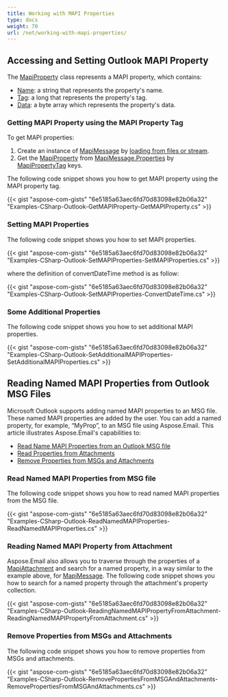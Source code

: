 ```yaml
---
title: Working with MAPI Properties
type: docs
weight: 70
url: /net/working-with-mapi-properties/
---
```



## **Accessing and Setting Outlook MAPI Property**
The [MapiProperty](https://apireference.aspose.com/email/net/aspose.email.mapi/mapiproperty) class represents a MAPI property, which contains:

- [Name](https://apireference.aspose.com/email/net/aspose.email.mapi/mapiproperty/properties/name): a string that represents the property's name.
- [Tag](https://apireference.aspose.com/email/net/aspose.email.mapi/mapiproperty/properties/tag): a long that represents the property's tag.
- [Data](https://apireference.aspose.com/email/net/aspose.email.mapi/mapiproperty/properties/data): a byte array which represents the property's data.
### **Getting MAPI Property using the MAPI Property Tag**
To get MAPI properties:

1. Create an instance of [MapiMessage](https://apireference.aspose.com/email/net/aspose.email.mapi/mapimessage) by [loading from files or stream](/email/net/managing-message-files-with-aspose-email-outlook/).
1. Get the [MapiProperty](https://apireference.aspose.com/email/net/aspose.email.mapi/mapiproperty) from [MapiMessage.Properties](https://apireference.aspose.com/email/net/aspose.email.mapi/mapiproperty/properties/index) by [MapiPropertyTag](https://apireference.aspose.com/email/net/aspose.email.mapi/mapipropertytag) keys.

The following code snippet shows you how to get MAPI property using the MAPI property tag.



{{< gist "aspose-com-gists" "6e5185a63aec6fd70d83098e82b06a32" "Examples-CSharp-Outlook-GetMAPIProperty-GetMAPIProperty.cs" >}}
### **Setting MAPI Properties**
The following code snippet shows you how to set MAPI properties.



{{< gist "aspose-com-gists" "6e5185a63aec6fd70d83098e82b06a32" "Examples-CSharp-Outlook-SetMAPIProperties-SetMAPIProperties.cs" >}}



where the definition of convertDateTime method is as follow:



{{< gist "aspose-com-gists" "6e5185a63aec6fd70d83098e82b06a32" "Examples-CSharp-Outlook-SetMAPIProperties-ConvertDateTime.cs" >}}
### **Some Additional Properties**
The following code snippet shows you how to set additional MAPI properties.



{{< gist "aspose-com-gists" "6e5185a63aec6fd70d83098e82b06a32" "Examples-CSharp-Outlook-SetAdditionalMAPIProperties-SetAdditionalMAPIProperties.cs" >}}
## **Reading Named MAPI Properties from Outlook MSG Files**
Microsoft Outlook supports adding named MAPI properties to an MSG file. These named MAPI properties are added by the user. You can add a named property, for example, “MyProp”, to an MSG file using Aspose.Email. This article illustrates Aspose.Email's capabilities to:

- [Read Name MAPI Properties from an Outlook MSG file](#read-named-mapi-properties-from-msg-file)
- [Read Properties from Attachments](#reading-named-mapi-property-from-attachment)
- [Remove Properties from MSGs and Attachments](#remove-properties-from-msgs-and-attachments)
### **Read Named MAPI Properties from MSG file**
The following code snippet shows you how to read named MAPI properties from the MSG file.



{{< gist "aspose-com-gists" "6e5185a63aec6fd70d83098e82b06a32" "Examples-CSharp-Outlook-ReadNamedMAPIProperties-ReadNamedMAPIProperties.cs" >}}
### **Reading Named MAPI Property from Attachment**
Aspose.Email also allows you to traverse through the properties of a [MapiAttachment](https://apireference.aspose.com/email/net/aspose.email.mapi/mapiattachment) and search for a named property, in a way similar to the example above, for [MapiMessage](https://apireference.aspose.com/email/net/aspose.email.mapi/mapimessage). The following code snippet shows you how to search for a named property through the attachment's property collection.



{{< gist "aspose-com-gists" "6e5185a63aec6fd70d83098e82b06a32" "Examples-CSharp-Outlook-ReadingNamedMAPIPropertyFromAttachment-ReadingNamedMAPIPropertyFromAttachment.cs" >}}
### **Remove Properties from MSGs and Attachments**
The following code snippet shows you how to remove properties from MSGs and attachments.



{{< gist "aspose-com-gists" "6e5185a63aec6fd70d83098e82b06a32" "Examples-CSharp-Outlook-RemovePropertiesFromMSGAndAttachments-RemovePropertiesFromMSGAndAttachments.cs" >}}
